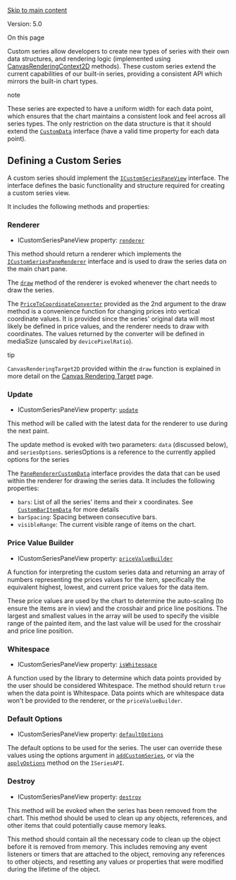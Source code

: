 [Skip to main content](https://tradingview.github.io/lightweight-charts/docs/plugins/custom_series#__docusaurus_skipToContent_fallback)

Version: 5.0

On this page

Custom series allow developers to create new types of series with their own data
structures, and rendering logic (implemented using
[CanvasRenderingContext2D](https://developer.mozilla.org/en-US/docs/Web/API/CanvasRenderingContext2D)
methods). These custom series extend the current capabilities of our built-in
series, providing a consistent API which mirrors the built-in chart types.

note

These series are expected to have a uniform width for each data point, which
ensures that the chart maintains a consistent look and feel across all series
types. The only restriction on the data structure is that it should extend the
[`CustomData`](https://tradingview.github.io/lightweight-charts/docs/api/interfaces/CustomData) interface (have a valid time
property for each data point).

## Defining a Custom Series [​](https://tradingview.github.io/lightweight-charts/docs/plugins/custom_series\#defining-a-custom-series "Direct link to Defining a Custom Series")

A custom series should implement the
[`ICustomSeriesPaneView`](https://tradingview.github.io/lightweight-charts/docs/api/interfaces/ICustomSeriesPaneView) interface.
The interface defines the basic functionality and structure required for
creating a custom series view.

It includes the following methods and properties:

### Renderer [​](https://tradingview.github.io/lightweight-charts/docs/plugins/custom_series\#renderer "Direct link to Renderer")

- ICustomSeriesPaneView property:
[`renderer`](https://tradingview.github.io/lightweight-charts/docs/api/interfaces/ICustomSeriesPaneView#renderer)

This method should return a renderer which implements the
[`ICustomSeriesPaneRenderer`](https://tradingview.github.io/lightweight-charts/docs/api/interfaces/ICustomSeriesPaneRenderer)
interface and is used to draw the series data on the main chart pane.

The [`draw`](https://tradingview.github.io/lightweight-charts/docs/api/interfaces/ICustomSeriesPaneRenderer#draw) method of the
renderer is evoked whenever the chart needs to draw the series.

The [`PriceToCoordinateConverter`](https://tradingview.github.io/lightweight-charts/docs/api/type-aliases/PriceToCoordinateConverter)
provided as the 2nd argument to the draw method is a convenience function for
changing prices into vertical coordinate values. It is provided since the
series' original data will most likely be defined in price values, and the
renderer needs to draw with coordinates. The values returned by the converter
will be defined in mediaSize (unscaled by `devicePixelRatio`).

tip

`CanvasRenderingTarget2D` provided within the `draw` function is explained in
more detail on the [Canvas Rendering Target](https://tradingview.github.io/lightweight-charts/docs/plugins/canvas-rendering-target) page.

### Update [​](https://tradingview.github.io/lightweight-charts/docs/plugins/custom_series\#update "Direct link to Update")

- ICustomSeriesPaneView property:
[`update`](https://tradingview.github.io/lightweight-charts/docs/api/interfaces/ICustomSeriesPaneView#update)

This method will be called with the latest data for the renderer to use during
the next paint.

The update method is evoked with two parameters: `data` (discussed below), and
`seriesOptions`. seriesOptions is a reference to the currently applied options
for the series

The [`PaneRendererCustomData`](https://tradingview.github.io/lightweight-charts/docs/api/interfaces/PaneRendererCustomData)
interface provides the data that can be used within the renderer for drawing the
series data. It includes the following properties:

- `bars`: List of all the series' items and their x coordinates. See
[`CustomBarItemData`](https://tradingview.github.io/lightweight-charts/docs/api/interfaces/CustomBarItemData) for more details
- `barSpacing`: Spacing between consecutive bars.
- `visibleRange`: The current visible range of items on the chart.

### Price Value Builder [​](https://tradingview.github.io/lightweight-charts/docs/plugins/custom_series\#price-value-builder "Direct link to Price Value Builder")

- ICustomSeriesPaneView property:
[`priceValueBuilder`](https://tradingview.github.io/lightweight-charts/docs/api/interfaces/ICustomSeriesPaneView#pricevaluebuilder)

A function for interpreting the custom series data and returning an array of
numbers representing the prices values for the item, specifically the equivalent
highest, lowest, and current price values for the data item.

These price values are used by the chart to determine the auto-scaling (to
ensure the items are in view) and the crosshair and price line positions. The
largest and smallest values in the array will be used to specify the visible
range of the painted item, and the last value will be used for the crosshair and
price line position.

### Whitespace [​](https://tradingview.github.io/lightweight-charts/docs/plugins/custom_series\#whitespace "Direct link to Whitespace")

- ICustomSeriesPaneView property:
[`isWhitespace`](https://tradingview.github.io/lightweight-charts/docs/api/interfaces/ICustomSeriesPaneView#iswhitespace)

A function used by the library to determine which data points provided by the
user should be considered Whitespace. The method should return `true` when the
data point is Whitespace. Data points which are whitespace data won't be provided to
the renderer, or the `priceValueBuilder`.

### Default Options [​](https://tradingview.github.io/lightweight-charts/docs/plugins/custom_series\#default-options "Direct link to Default Options")

- ICustomSeriesPaneView property:
[`defaultOptions`](https://tradingview.github.io/lightweight-charts/docs/api/interfaces/ICustomSeriesPaneView#defaultoptions)

The default options to be used for the series. The user can override these
values using the options argument in
[`addCustomSeries`](https://tradingview.github.io/lightweight-charts/docs/api/interfaces/IChartApi#addcustomseries), or via the
[`applyOptions`](https://tradingview.github.io/lightweight-charts/docs/api/interfaces/ISeriesApi#applyoptions) method on the
`ISeriesAPI`.

### Destroy [​](https://tradingview.github.io/lightweight-charts/docs/plugins/custom_series\#destroy "Direct link to Destroy")

- ICustomSeriesPaneView property:
[`destroy`](https://tradingview.github.io/lightweight-charts/docs/api/interfaces/ICustomSeriesPaneView#destroy)

This method will be evoked when the series has been removed from the chart. This
method should be used to clean up any objects, references, and other items that
could potentially cause memory leaks.

This method should contain all the necessary code to clean up the object before
it is removed from memory. This includes removing any event listeners or timers
that are attached to the object, removing any references to other objects, and
resetting any values or properties that were modified during the lifetime of the
object.
